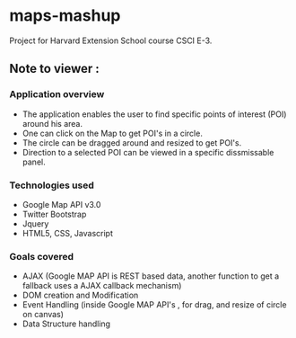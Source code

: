 # maps-mashup
Project for Harvard Extension School course CSCI E-3.

## Note to viewer :

### Application overview

- The application enables the user to find specific points of interest (POI) around his area. 
- One can click on the Map to get POI's in a circle. 
- The circle can be dragged around and resized to get POI's.
- Direction to a selected POI can be viewed in a specific dissmissable panel. 

### Technologies used

- Google Map API v3.0
- Twitter Bootstrap
- Jquery
- HTML5, CSS, Javascript

### Goals covered

- AJAX (Google MAP API is REST based data, another function to get a fallback uses a AJAX callback mechanism)
- DOM creation and Modification
- Event Handling (inside Google MAP API's , for drag, and resize of circle on canvas)
- Data Structure handling

